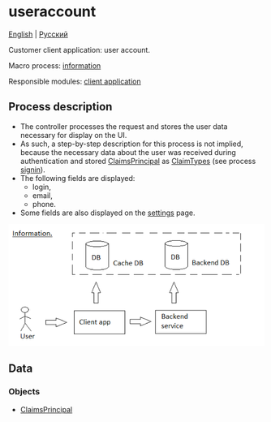 # useraccount 

[English](useraccount.md) | [Русский](useraccount.ru.md)

Customer client application: user account.

Macro process: [information](../../macroprocesses/information.md)

Responsible modules: [client application](../../frontend/customerclient.md)

## Process description

- The controller processes the request and stores the user data necessary for display on the UI.
- As such, a step-by-step description for this process is not implied, because the necessary data about the user was received during authentication and stored [ClaimsPrincipal](https://learn.microsoft.com/en-us/dotnet/api/system.security.claims.claimsprincipal) as [ClaimTypes](https://learn.microsoft.com/en-us/dotnet/api/system.security.claims.claimtypes) (see process [signin](signin.md)).
- The following fields are displayed:
    - login,
    - email,
    - phone.
- Some fields are also displayed on the [settings](settings.md) page.

![information_overall](../../img/information_overall.png)

## Data 

### Objects 

- [ClaimsPrincipal](https://learn.microsoft.com/en-us/dotnet/api/system.security.claims.claimsprincipal)
